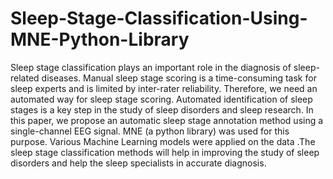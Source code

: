 # Sleep-Stage-Classification-Using-MNE-Python-Library
Sleep stage classification plays an important role in the diagnosis of sleep-related diseases. Manual sleep stage scoring is a time-consuming task for sleep experts and is limited by inter-rater reliability. Therefore, we need an automated way for sleep stage scoring. Automated identification of sleep stages is a key step in the study of sleep disorders and sleep research. In this paper, we propose an automatic sleep stage annotation method using a single-channel EEG signal. MNE (a python library) was used for this purpose. Various Machine Learning models were applied on the data .The sleep stage classification methods will help in improving the study of sleep disorders and help the sleep specialists in accurate diagnosis.
